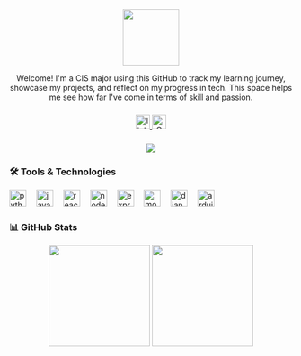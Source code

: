 <div align="center">
  <img height="100" src="https://media4.giphy.com/media/v1.Y2lkPTc5MGI3NjExM2RhaGxkZGE5eGcwcTFndmd2bnFoaXJvaDhpM2o2NjU3N2JxZTU0aCZlcD12MV9pbnRlcm5hbF9naWZfYnlfaWQmY3Q9Zw/bGgsc5mWoryfgKBx1u/giphy.gif" />
  <p>Welcome! I'm a CIS major using this GitHub to track my learning journey, showcase my projects, and reflect on my progress in tech. This space helps me see how far I've come in terms of skill and passion.</p>
</div>

###

<div align="center">
  <a href="https://www.linkedin.com/in/hiba-mahboob-b00014192/" target="_blank">
    <img src="https://img.shields.io/static/v1?message=LinkedIn&logo=linkedin&label=&color=0077B5&logoColor=white&labelColor=&style=for-the-badge" height="25" alt="linkedin logo" />
  </a>
  <a href="mailto:hibamahboob11@gmail.com" target="_blank">
    <img src="https://img.shields.io/static/v1?message=Gmail&logo=gmail&label=&color=D14836&logoColor=white&labelColor=&style=for-the-badge" height="25" alt="Gmail Badge" />
  </a>
</div>

###

<div align="center">
  <img src="https://visitor-badge.laobi.icu/badge?page_id=hibamahboob587.hibamahboob587" />
</div>

###

<h3 align="left">🛠 Tools & Technologies</h3>

<div align="left">
  <img src="https://cdn.jsdelivr.net/gh/devicons/devicon/icons/python/python-original.svg" width="30" height="30" alt="python logo" />
  <img width="10" />
  <img src="https://cdn.jsdelivr.net/gh/devicons/devicon/icons/javascript/javascript-original.svg" width="30" height="30" alt="javascript logo" />
  <img width="10" />
  <img src="https://cdn.jsdelivr.net/gh/devicons/devicon/icons/react/react-original.svg" width="30" height="30" alt="react logo" />
  <img width="10" />
  <img src="https://cdn.jsdelivr.net/gh/devicons/devicon/icons/nodejs/nodejs-original.svg" width="30" height="30" alt="nodejs logo" />
  <img width="10" />
  <img src="https://cdn.jsdelivr.net/gh/devicons/devicon/icons/express/express-original.svg" width="30" height="30" alt="express logo" />
  <img width="10" />
  <img src="https://cdn.jsdelivr.net/gh/devicons/devicon/icons/mongodb/mongodb-original.svg" width="30" height="30" alt="mongodb logo" />
  <img width="10" />
  <img src="https://cdn.jsdelivr.net/gh/devicons/devicon/icons/django/django-plain.svg" width="30" height="30" alt="django logo" />
  <img width="10" />
  <img src="https://upload.wikimedia.org/wikipedia/commons/8/87/Arduino_Logo.svg" width="30" height="30" alt="arduino logo" />
</div>

###

<h3 align="left">📊 GitHub Stats</h3>

<div align="center">
  <img src="https://github-readme-stats.vercel.app/api?username=hibamahboob587&show_icons=true&theme=radical" height="180" />
  <img src="https://github-readme-stats.vercel.app/api/top-langs/?username=hibamahboob587&layout=compact&theme=radical" height="180" />
</div>
